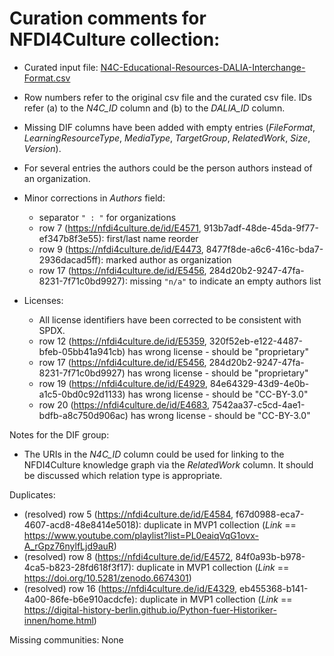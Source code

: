 # Curation comments for NFDI4Culture collection:
- Curated input file: [N4C-Educational-Resources-DALIA-Interchange-Format.csv](<N4C-Educational-Resources-DALIA-Interchange-Format.csv>)
- Row numbers refer to the original csv file and the curated csv file. IDs refer (a) to the _N4C_ID_ column and (b) to the _DALIA_ID_ column.

- Missing DIF columns have been added with empty entries (_FileFormat_, _LearningResourceType_, _MediaType_, _TargetGroup_, _RelatedWork_, _Size_, _Version_).
- For several entries the authors could be the person authors instead of an organization.
- Minor corrections in _Authors_ field:
  - separator `" : "` for organizations
  - row 7 (https://nfdi4culture.de/id/E4571, 913b7adf-48de-45da-9f77-ef347b8f3e55): first/last name reorder
  - row 9 (https://nfdi4culture.de/id/E4473, 8477f8de-a6c6-416c-bda7-2936dacad5ff): marked author as organization
  - row 17 (https://nfdi4culture.de/id/E5456, 284d20b2-9247-47fa-8231-7f71c0bd9927): missing `"n/a"` to indicate an empty authors list
- Licenses:
  - All license identifiers have been corrected to be consistent with SPDX.
  - row 12 (https://nfdi4culture.de/id/E5359, 320f52eb-e122-4487-bfeb-05bb41a941cb) has wrong license - should be "proprietary"
  - row 17 (https://nfdi4culture.de/id/E5456, 284d20b2-9247-47fa-8231-7f71c0bd9927) has wrong license - should be "proprietary"
  - row 19 (https://nfdi4culture.de/id/E4929, 84e64329-43d9-4e0b-a1c5-0bd0c92d1133) has wrong license - should be "CC-BY-3.0"
  - row 20 (https://nfdi4culture.de/id/E4683, 7542aa37-c5cd-4ae1-bdfb-a8c750d906ac) has wrong license - should be "CC-BY-3.0"

Notes for the DIF group:
- The URIs in the _N4C_ID_ column could be used for linking to the NFDI4Culture knowledge graph via the _RelatedWork_ column. It should be discussed which relation type is appropriate.

Duplicates:
- (resolved) row 5 (https://nfdi4culture.de/id/E4584, f67d0988-eca7-4607-acd8-48e8414e5018): duplicate in MVP1 collection (_Link_ == https://www.youtube.com/playlist?list=PL0eaiqVqG1ovx-A_rGpz76nylfLjd9auR)
- (resolved) row 8 (https://nfdi4culture.de/id/E4572, 84f0a93b-b978-4ca5-b823-28fd618f3f17): duplicate in MVP1 collection (_Link_ == https://doi.org/10.5281/zenodo.6674301)
- (resolved) row 16 (https://nfdi4culture.de/id/E4329, eb455368-b141-4a00-86fe-b6e910acdcfe): duplicate in MVP1 collection (_Link_ == https://digital-history-berlin.github.io/Python-fuer-Historiker-innen/home.html)

Missing communities: None
